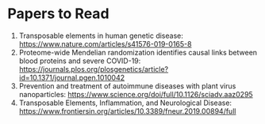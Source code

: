 # Papers to Read
1. Transposable elements in human genetic disease: https://www.nature.com/articles/s41576-019-0165-8
2. Proteome-wide Mendelian randomization identifies causal links between blood proteins and severe COVID-19: https://journals.plos.org/plosgenetics/article?id=10.1371/journal.pgen.1010042
3. Prevention and treatment of autoimmune diseases with plant virus nanoparticles: https://www.science.org/doi/full/10.1126/sciadv.aaz0295
4. Transposable Elements, Inflammation, and Neurological Disease: https://www.frontiersin.org/articles/10.3389/fneur.2019.00894/full

